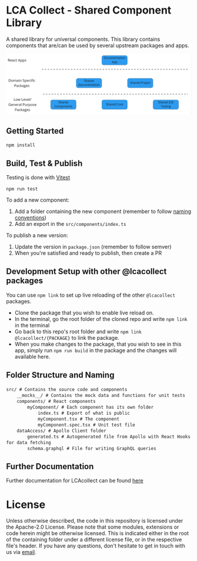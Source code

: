 # LCA Collect - Shared Component Library

A shared library for universal components.
This library contains components that are/can be used by several upstream packages and apps.

![LCA Collect Dependencies](./dependencies.png)

## Getting Started

```shell
npm install
```

## Build, Test & Publish

Testing is done with [Vitest](https://vitest.dev/)

```shell
npm run test
```

To add a new component:

1. Add a folder containing the new component (remember to follow [naming conventions](#namingConventionHeader))
2. Add an export in the `src/components/index.ts`

To publish a new version:

1. Update the version in `package.json` (remember to follow semver)
2. When you're satisfied and ready to publish, then create a PR

## Development Setup with other @lcacollect packages

You can use `npm link` to set up live reloading of the other `@lcacollect` packages.

- Clone the package that you wish to enable live reload on.
- In the terminal, go the root folder of the cloned repo and write `npm link` in the terminal
- Go back to this repo's root folder and write `npm link @lcacollect/{PACKAGE}` to link the package.
- When you make changes to the package, that you wish to see in this app, simply run `npm run build` in the package and
  the changes will available here.

## <div id='namingConventionHeader'>Folder Structure and Naming</div>

```plaintext
src/ # Contains the source code and components
    __mocks__/ # Contains the mock data and functions for unit tests
    components/ # React components
        myComponent/ # Each component has its own folder
            index.ts # Export of what is public
            myComponent.tsx # The component
            myComponent.spec.tsx # Unit test file
    dataAccess/ # Apollo Client folder
        generated.ts # Autogenerated file from Apollo with React Hooks for data fetching
        schema.graphql # File for writing GraphQL queries
```

## Further Documentation

Further documentation for LCAcollect can be found [here](https://github.com/lcacollect/.github/blob/main/wiki/README.md)

# License

Unless otherwise described, the code in this repository is licensed under the Apache-2.0 License. Please note that some
modules, extensions or code herein might be otherwise licensed. This is indicated either in the root of the containing
folder under a different license file, or in the respective file's header. If you have any questions, don't hesitate to
get in touch with us via [email](mailto:chrk@arkitema.com).